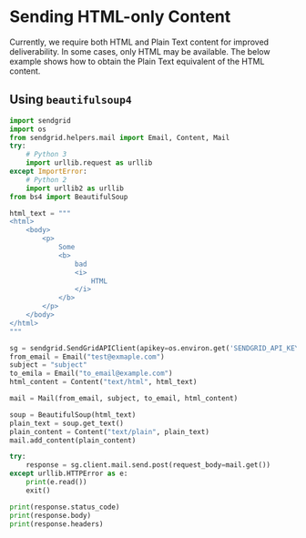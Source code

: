 # Sending HTML-only Content


Currently, we require both HTML and Plain Text content for improved deliverability. In some cases, only HTML may be available. The below example shows how to obtain the Plain Text equivalent of the HTML content.

## Using `beautifulsoup4`

```python
import sendgrid
import os
from sendgrid.helpers.mail import Email, Content, Mail
try:
    # Python 3
    import urllib.request as urllib
except ImportError:
    # Python 2
    import urllib2 as urllib
from bs4 import BeautifulSoup

html_text = """
<html>
    <body>
        <p>
            Some
            <b>
                bad
                <i>
                    HTML
                </i>
            </b>
        </p>
    </body>
</html>
"""

sg = sendgrid.SendGridAPIClient(apikey=os.environ.get('SENDGRID_API_KEY'))
from_email = Email("test@exmaple.com")
subject = "subject"
to_emila = Email("to_email@example.com")
html_content = Content("text/html", html_text)

mail = Mail(from_email, subject, to_email, html_content)

soup = BeautifulSoup(html_text)
plain_text = soup.get_text()
plain_content = Content("text/plain", plain_text)
mail.add_content(plain_content)

try:
    response = sg.client.mail.send.post(request_body=mail.get())
except urllib.HTTPError as e:
    print(e.read())
    exit()

print(response.status_code)
print(response.body)
print(response.headers)
```